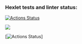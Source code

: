 ### Hexlet tests and linter status:
[![Actions Status](https://github.com/DenisFrolkin/frontend-project-lvl1/workflows/hexlet-check/badge.svg)](https://github.com/DenisFrolkin/frontend-project-lvl1/actions)

<a href="https://codeclimate.com/github/codeclimate/codeclimate/maintainability"><img src="https://api.codeclimate.com/v1/badges/a99a88d28ad37a79dbf6/maintainability" /></a>

[![Actions Status](https://github.com/DenisFrolkin/frontend-project-lvl1/actions/workflows/action/badge.svg)]
